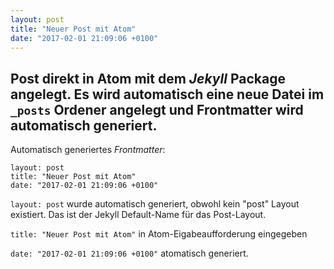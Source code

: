 ```yaml
---
layout: post
title: "Neuer Post mit Atom"
date: "2017-02-01 21:09:06 +0100"
---
```


## Post direkt in Atom mit dem *Jekyll* Package angelegt. Es wird automatisch eine neue Datei im `_posts` Ordener angelegt und Frontmatter wird automatisch generiert.

Automatisch generiertes *Frontmatter*:
```
layout: post
title: "Neuer Post mit Atom"
date: "2017-02-01 21:09:06 +0100"
```

`layout: post` wurde automatisch generiert, obwohl kein "post" Layout existiert. Das ist der Jekyll Default-Name für das Post-Layout.

`title: "Neuer Post mit Atom"` in Atom-Eigabeaufforderung eingegeben

`date: "2017-02-01 21:09:06 +0100"` atomatisch generiert.
